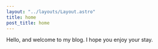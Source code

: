 ```yaml
---
layout: "../layouts/Layout.astro"
title: home
post_title: home
---
```


Hello, and welcome to my blog. I hope you enjoy your stay.